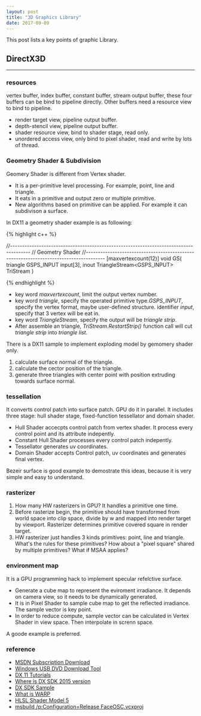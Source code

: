 ```yaml
---
layout: post
title: "3D Graphics Library" 
date: 2017-09-09
---
```


This post lists a key points of graphic Library.


## DirectX3D
---

### resources
vertex buffer, index buffer, constant buffer, stream output buffer, these four buffers can be bind to pipeline directly.
Other buffers need a resource view to bind to pipeline.
- render target view, pipeline output buffer.
- depth-stencil view, pipeline output buffer.
- shader resource view, bind to shader stage, read only.
- unordered access view, only bind to pixel shader, read and write by lots of thread.

### Geometry Shader & Subdivision
Geomery Shader is different from Vertex shader.
- It is a per-primitive level processing. For example, point, line and triangle.
- It eats in a primitive and output zero or multiple primitive.
- New algorithms based on primitive can be applied. For example it can subdivison a surface.

In DX11 a geometry shader example is as following:

{% highlight c++ %}

//--------------------------------------------------------------------------------------
// Geometry Shader
//--------------------------------------------------------------------------------------
[maxvertexcount(12)]
void GS( triangle GSPS_INPUT input[3], inout TriangleStream<GSPS_INPUT> TriStream )

{% endhighlight %}

- key word *maxvertexcount*, limit the output vertex number.
- key word *triangle*, specify the operated primitive type.*GSPS_INPUT*, specify the vertex format, maybe user-defined structure.
  identifier *input*, specify that 3 vertex will be eat in.
- key word *TriangleStream*, specify the output will be *triangle strip*.
- After assemble an triangle, *TriStream.RestartStrip()* function call will cut *triangle strip* into *triangle list*.

There is a DX11 sample to implement exploding model by gemomery shader only.
1. calculate surface normal of the triangle.
2. calculate the cector position of the triangle.
3. generate three triangles with center point with position extruding towards surface normal.


### tessellation
It converts control patch into surface patch. GPU do it in parallel. It includes three stage: hull shader stage, fixed-function tessellator and
domain shader.
- Hull Shader accecpts control patch from vertex shader. It process every control point and its attribute indepently.
- Constant Hull Shader processes every control patch indepently. 
- Tessellator generates uv coordinates.
- Domain Shader accepts Control patch, uv coordinates and generates final vertex.

Bezeir surface is good example to demostrate this ideas, because it is very simple and easy to understand.

### rasterizer
1. How many HW rasterizers in GPU? It handles a primitive one time.
2. Before rasterize begin, the primitive should have transformed from world space into clip space,
   divide by w and mapped into render target by viewport. Rasterizer determines primitive covered
   square in render target.
3. HW rasterizer just handles 3 kinds primitives: point, line and triangle. What's the rules for these
   primitives? How about a "pixel square" shared by multiple primitives? What if MSAA applies?

### environment map
It is a GPU programming hack to implement specular refelctive surface.
- Generate a cube map to represent the eviroment irradiance. It depends on camera view, so it needs to be dynamically generated.
- It is in Pixel Shader to sample cube map to get the reflected irradiance. The sample vector is key point.
- In order to reduce compute, sample vector can be calculated in Vertex Shader in view space. Then interpolate in screnn space.

A goode example is preferred.

### reference
- [MSDN Subscription Download](https://msdn.microsoft.com/en-us/subscriptions/downloads/)
- [Windows USB DVD Download Tool](https://www.microsoft.com/en-us/download/windows-usb-dvd-download-tool)
- [DX 11 Tutorials](http://www.rastertek.com/tutdx11.html)
- [Where is DX SDK 2015 version](https://blogs.msdn.microsoft.com/chuckw/2015/08/05/where-is-the-directx-sdk-2015-edition/)
- [DX SDK Sample](https://blogs.msdn.microsoft.com/chuckw/2013/09/20/directx-sdk-samples-catalog/)
- [What is WARP](https://msdn.microsoft.com/en-us/library/windows/desktop/gg615082%28v=vs.85%29.aspx?f=255&MSPPError=-2147217396)
- [HLSL Shader Model 5](https://msdn.microsoft.com/en-us/library/windows/desktop/ff471419(v=vs.85).aspx)
- [msbuild  /p:Configuration=Release FaceOSC.vcxproj](http://code.dblock.org/2009/02/13/how-to-do-a-debug-release-or-both-builds-with-msbuild.html)

